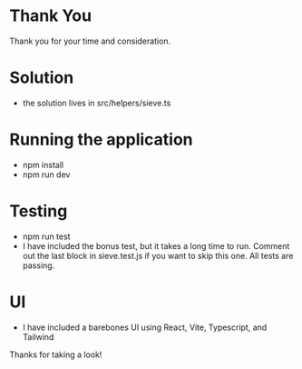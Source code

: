 # Thank You

Thank you for your time and consideration.  

# Solution
 - the solution lives in src/helpers/sieve.ts

# Running the application
 - npm install
 - npm run dev

# Testing
 - npm run test
 - I have included the bonus test, but it takes a long time to run.  Comment out the last block in sieve.test.js if you want to skip this one.  All tests are passing.  

# UI
 - I have included a barebones UI using React, Vite, Typescript, and Tailwind


Thanks for taking a look!
